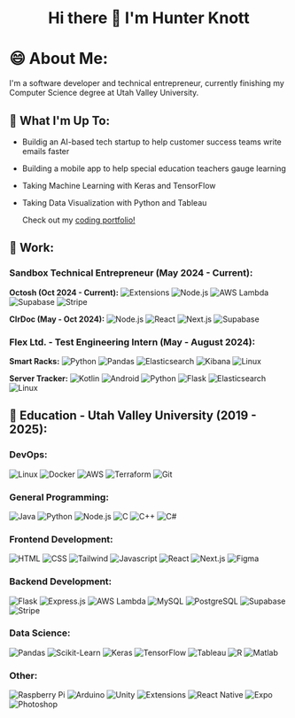 <h1 align="center">Hi there 👋 I'm Hunter Knott</h1>

<!--
**HunterKnott/HunterKnott** is a ✨ _special_ ✨ repository because its `README.md` (this file) appears on your GitHub profile.

Here are some ideas to get you started:

- 🔭 I’m currently working on ...
- 🌱 I’m currently learning ...
- 👯 I’m looking to collaborate on ...
- 🤔 I’m looking for help with ...
- 💬 Ask me about ...
- 📫 How to reach me: ...
- 😄 Pronouns: ...
- ⚡ Fun fact: ...
-->

# 😄 About Me:
I'm a software developer and technical entrepreneur, currently finishing my Computer Science degree at Utah Valley University.

## 🔭 What I'm Up To:
- Buildig an AI-based tech startup to help customer success teams write emails faster
- Building a mobile app to help special education teachers gauge learning
- Taking Machine Learning with Keras and TensorFlow
- Taking Data Visualization with Python and Tableau

  Check out my [coding portfolio!](https://portfolio-hunter-knotts-projects.vercel.app/)

## 🏢 Work:
### Sandbox Technical Entrepreneur (May 2024 - Current):
**Octosh (Oct 2024 - Current):**
![Extensions](https://img.shields.io/badge/Extensions-4285F4?style=for-the-badge&logo=Google%20Chrome&logoColor=FFFFFF)
![Node.js](https://img.shields.io/badge/Node.js-464d47?style=for-the-badge&logo=Node.js)
![AWS Lambda](https://img.shields.io/badge/AWS%20Lambda-232F3E?style=for-the-badge&logo=AWS%20Lambda&logoColor=FF9900)
![Supabase](https://img.shields.io/badge/Supabase-2a2e2a?style=for-the-badge&logo=Supabase)
![Stripe](https://img.shields.io/badge/Stripe-635BFF?style=for-the-badge&logo=Stripe&logoColor=FFFFFF)

**ClrDoc (May - Oct 2024):**
![Node.js](https://img.shields.io/badge/Node.js-464d47?style=for-the-badge&logo=Node.js)
![React](https://img.shields.io/badge/React-2a2e2a?style=for-the-badge&logo=react)
![Next.js](https://img.shields.io/badge/Next.js-000000?style=for-the-badge&logo=Next.js)
![Supabase](https://img.shields.io/badge/Supabase-2a2e2a?style=for-the-badge&logo=Supabase)

### Flex Ltd. - Test Engineering Intern (May - August 2024):
**Smart Racks:**
![Python](https://img.shields.io/badge/Python-FFD43B?style=for-the-badge&logo=python)
![Pandas](https://img.shields.io/badge/Pandas-150458?style=for-the-badge&logo=Pandas)
![Elasticsearch](https://img.shields.io/badge/Elasticsearch-005571?style=for-the-badge&logo=Elasticsearch)
![Kibana](https://img.shields.io/badge/Kibana-005571?style=for-the-badge&logo=kibana)
![Linux](https://img.shields.io/badge/Linux-%23171d24?style=for-the-badge&logo=Linux)

**Server Tracker:**
![Kotlin](https://img.shields.io/badge/Kotlin-e39f40?style=for-the-badge&logo=Kotlin)
![Android](https://img.shields.io/badge/Android-2a2e2a?style=for-the-badge&logo=android)
![Python](https://img.shields.io/badge/Python-FFD43B?style=for-the-badge&logo=python)
![Flask](https://img.shields.io/badge/Flask-000000?style=for-the-badge&logo=flask)
![Elasticsearch](https://img.shields.io/badge/Elasticsearch-005571?style=for-the-badge&logo=Elasticsearch)
![Linux](https://img.shields.io/badge/Linux-%23171d24?style=for-the-badge&logo=Linux)

## 🏫 Education - Utah Valley University (2019 - 2025):
### DevOps:
![Linux](https://img.shields.io/badge/Linux-%23171d24?style=for-the-badge&logo=Linux)
![Docker](https://img.shields.io/badge/Docker-%23c3d0de?style=for-the-badge&logo=Docker)
![AWS](https://img.shields.io/badge/AWS-232F3E?style=for-the-badge&logo=amazonwebservices&logoColor=%23FF9900)
![Terraform](https://img.shields.io/badge/Terraform-844FBA?style=for-the-badge&logo=Terraform&logoColor=FFFFFF)
![Git](https://img.shields.io/badge/Git-%232b3745?style=for-the-badge&logo=git)

### General Programming:
![Java](https://img.shields.io/badge/Java-red?style=for-the-badge&logo=oracle)
![Python](https://img.shields.io/badge/Python-FFD43B?style=for-the-badge&logo=python)
![Node.js](https://img.shields.io/badge/Node.js-464d47?style=for-the-badge&logo=Node.js)
![C](https://img.shields.io/badge/C-A8B9CC?style=for-the-badge&logo=C&logoColor=%23FFFFFF)
![C++](https://img.shields.io/badge/C%2B%2B-blue?style=for-the-badge&logo=C%2B%2B)
![C#](https://img.shields.io/badge/C%23-512BD4?style=for-the-badge&logo=.net)

### Frontend Development:
![HTML](https://img.shields.io/badge/HTML-%23b8761f?style=for-the-badge&logo=HTML5)
![CSS](https://img.shields.io/badge/CSS-%2362a7f0?style=for-the-badge&logo=CSS3)
![Tailwind](https://img.shields.io/badge/Tailwind-304145?style=for-the-badge&logo=Tailwind%20CSS)
![Javascript](https://img.shields.io/badge/Javascript-black?style=for-the-badge&logo=JavaScript)
![React](https://img.shields.io/badge/React-2a2e2a?style=for-the-badge&logo=react)
![Next.js](https://img.shields.io/badge/Next.js-000000?style=for-the-badge&logo=Next.js)
![Figma](https://img.shields.io/badge/Figma-9382ad?style=for-the-badge&logo=Figma)

### Backend Development:
![Flask](https://img.shields.io/badge/Flask-000000?style=for-the-badge&logo=flask)
![Express.js](https://img.shields.io/badge/Express.js-464D47?style=for-the-badge&logo=Express)
![AWS Lambda](https://img.shields.io/badge/AWS%20Lambda-232F3E?style=for-the-badge&logo=AWS%20Lambda&logoColor=FF9900)
![MySQL](https://img.shields.io/badge/MySQL-%23cf9a55?style=for-the-badge&logo=MySQL)
![PostgreSQL](https://img.shields.io/badge/PostgreSQL-%23b9afc9?style=for-the-badge&logo=PostgreSQL)
![Supabase](https://img.shields.io/badge/Supabase-2a2e2a?style=for-the-badge&logo=Supabase)
![Stripe](https://img.shields.io/badge/Stripe-635BFF?style=for-the-badge&logo=Stripe&logoColor=FFFFFF)

### Data Science:
![Pandas](https://img.shields.io/badge/Pandas-150458?style=for-the-badge&logo=Pandas)
![Scikit-Learn](https://img.shields.io/badge/Scikit%20Learn-4B8BBE?style=for-the-badge&logo=Scikit-Learn)
![Keras](https://img.shields.io/badge/Keras-D00000?style=for-the-badge&logo=Keras)
![TensorFlow](https://img.shields.io/badge/TensorFlow-e0d5c5?style=for-the-badge&logo=TensorFlow)
![Tableau](https://img.shields.io/badge/Tableau-264653?style=for-the-badge&logo=Tableau)
![R](https://img.shields.io/badge/R-%232c507d?style=for-the-badge&logo=R)
![Matlab](https://img.shields.io/badge/Matlab-%23d9703f?style=for-the-badge&logo=matrix)

### Other:
![Raspberry Pi](https://img.shields.io/badge/Raspberry%20Pi-A22846?style=for-the-badge&logo=Raspberry%20Pi)
![Arduino](https://img.shields.io/badge/Arduino-00878F?style=for-the-badge&logo=Arduino)
![Unity](https://img.shields.io/badge/Unity-CCCCCC?style=for-the-badge&logo=Unity&logoColor=333333)
![Extensions](https://img.shields.io/badge/Extensions-4285F4?style=for-the-badge&logo=Google%20Chrome&logoColor=FFFFFF)
![React Native](https://img.shields.io/badge/React%20Native-2a2e2a?style=for-the-badge&logo=react)
![Expo](https://img.shields.io/badge/Expo-000020?style=for-the-badge&logo=Expo)
![Photoshop](https://img.shields.io/badge/Photoshop-31A8FF?style=for-the-badge&logo=Adobe%20Photoshop&logoColor=001E36)

<!---
https://www.youtube.com/watch?v=4cgpu9L2AE8&t=402s (Shields.io tutorial)
--->
